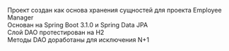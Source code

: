 Проект создан как основа хранения сущностей для проекта Employee Manager  
Основан на Spring Boot 3.1.0 и Spring Data JPA  
Слой DAO протестирован на H2  
Методы DAO доработаны для исключения N+1  
